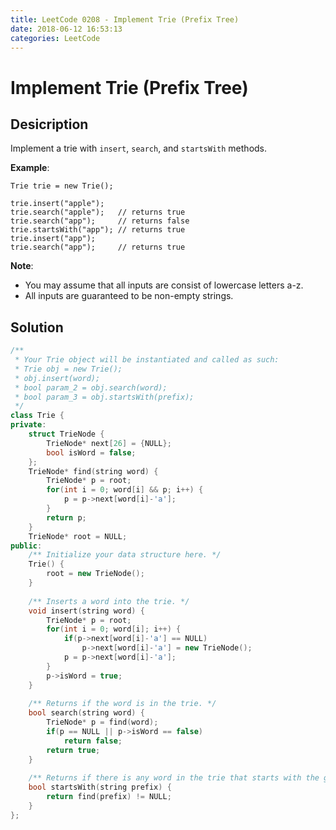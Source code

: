 ```yaml
---
title: LeetCode 0208 - Implement Trie (Prefix Tree)
date: 2018-06-12 16:53:13
categories: LeetCode
---
```

# Implement Trie (Prefix Tree)

<!--more-->

## Desicription

Implement a trie with `insert`, `search`, and `startsWith` methods.

**Example**:

```
Trie trie = new Trie();

trie.insert("apple");
trie.search("apple");   // returns true
trie.search("app");     // returns false
trie.startsWith("app"); // returns true
trie.insert("app");   
trie.search("app");     // returns true
```

**Note**:

- You may assume that all inputs are consist of lowercase letters a-z.
- All inputs are guaranteed to be non-empty strings.

## Solution

```cpp
/**
 * Your Trie object will be instantiated and called as such:
 * Trie obj = new Trie();
 * obj.insert(word);
 * bool param_2 = obj.search(word);
 * bool param_3 = obj.startsWith(prefix);
 */
class Trie {
private:
    struct TrieNode {
        TrieNode* next[26] = {NULL};
        bool isWord = false;
    };
    TrieNode* find(string word) {
        TrieNode* p = root;
        for(int i = 0; word[i] && p; i++) {
            p = p->next[word[i]-'a'];
        }
        return p;
    }
    TrieNode* root = NULL;
public:
    /** Initialize your data structure here. */
    Trie() {
        root = new TrieNode();
    }
    
    /** Inserts a word into the trie. */
    void insert(string word) {
        TrieNode* p = root;
        for(int i = 0; word[i]; i++) {
            if(p->next[word[i]-'a'] == NULL)
                p->next[word[i]-'a'] = new TrieNode();
            p = p->next[word[i]-'a'];
        }
        p->isWord = true;
    }
    
    /** Returns if the word is in the trie. */
    bool search(string word) {
        TrieNode* p = find(word);
        if(p == NULL || p->isWord == false)
            return false;
        return true;
    }
    
    /** Returns if there is any word in the trie that starts with the given prefix. */
    bool startsWith(string prefix) {
        return find(prefix) != NULL;
    }
};
```